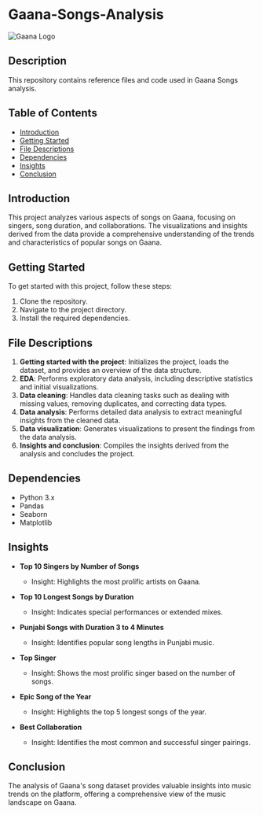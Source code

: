 # Gaana-Songs-Analysis

![Gaana Logo](https://seeklogo.com/images/G/gaana-logo-4A43F2D878-seeklogo.com.png)

## Description
This repository contains reference files and code used in Gaana Songs analysis.

## Table of Contents
- [Introduction](#introduction)
- [Getting Started](#getting-started)
- [File Descriptions](#file-descriptions)
- [Dependencies](#dependencies)
- [Insights](#insights)
- [Conclusion](#conclusion)

## Introduction
This project analyzes various aspects of songs on Gaana, focusing on singers, song duration, and collaborations. The visualizations and insights derived from the data provide a comprehensive understanding of the trends and characteristics of popular songs on Gaana.

## Getting Started
To get started with this project, follow these steps:
1. Clone the repository.
2. Navigate to the project directory.
3. Install the required dependencies.

## File Descriptions
1. **Getting started with the project**: Initializes the project, loads the dataset, and provides an overview of the data structure.
2. **EDA**: Performs exploratory data analysis, including descriptive statistics and initial visualizations.
3. **Data cleaning**: Handles data cleaning tasks such as dealing with missing values, removing duplicates, and correcting data types.
4. **Data analysis**: Performs detailed data analysis to extract meaningful insights from the cleaned data.
5. **Data visualization**: Generates visualizations to present the findings from the data analysis.
6. **Insights and conclusion**: Compiles the insights derived from the analysis and concludes the project.

## Dependencies
- Python 3.x
- Pandas
- Seaborn
- Matplotlib

## Insights
- **Top 10 Singers by Number of Songs**
  - Insight: Highlights the most prolific artists on Gaana.

- **Top 10 Longest Songs by Duration**
  - Insight: Indicates special performances or extended mixes.

- **Punjabi Songs with Duration 3 to 4 Minutes**
  - Insight: Identifies popular song lengths in Punjabi music.

- **Top Singer**
  - Insight: Shows the most prolific singer based on the number of songs.

- **Epic Song of the Year**
  - Insight: Highlights the top 5 longest songs of the year.

- **Best Collaboration**
  - Insight: Identifies the most common and successful singer pairings.

## Conclusion
The analysis of Gaana's song dataset provides valuable insights into music trends on the platform, offering a comprehensive view of the music landscape on Gaana.
